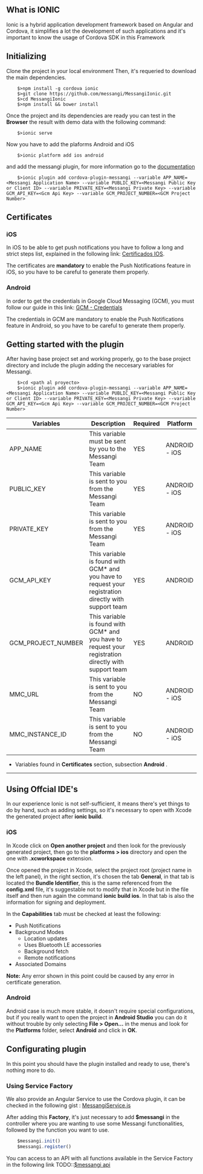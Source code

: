 ## What is IONIC

Ionic is a hybrid application development framework based on Angular and Cordova, it simplifies a lot 
the development of such applications and it's important to know the usage of Cordova SDK in this Framework

## Initializing

Clone the project in your local environment
Then, it's requeried to download the main dependencies.

```shell
	$>npm install -g cordova ionic
	$>git clone https://github.com/messangi/MessangiIonic.git
	$>cd MessangiIonic
	$>npm install && bower install
```
Once the project and its dependencies are ready you can test in the **Browser** the result with demo data with the following command:

```shell
	$>ionic serve
```

Now you have to add the plaforms Android and iOS

```shell
	$>ionic platform add ios android
```

and add the messangi plugin, for more information go to the [documentation](https://www.npmjs.com/package/cordova-plugin-messangi)

```shell
	$>ionic plugin add cordova-plugin-messangi --variable APP_NAME=<Messangi Application Name> --variable PUBLIC_KEY=<Messangi Public Key or Client ID> --variable PRIVATE_KEY=<Messangi Private Key> --variable GCM_API_KEY=<Gcm Api Key> --variable GCM_PROJECT_NUMBER=<GCM Project Number>
```

## Certificates

### iOS

In iOS to be able to get push notifications you have to follow a long and strict steps list, explained in the following link: [Certificados IOS](https://www.messangi.com/documentation/doku.php?id=sdk:ios_certs).

The certificates are **mandatory** to enable the Push Notifications feature in iOS, so you have to be careful to generate them properly.

### Android

In order to get the credentials in Google Cloud Messaging (GCM), you must follow our guide in this link: [GCM - Credentials](https://www.messangi.com/documentation/doku.php?id=sdk:android_keys)

The credentials in GCM are mandatory to enable the Push Notifications feature in Android, so you have to be careful to generate them properly.

## Getting started with the plugin

After having base project set and working properly, go to the base project directory and include the plugin adding the neccesary variables for Messangi.


```shell
	$>cd <path al proyecto>
	$>ionic plugin add cordova-plugin-messangi --variable APP_NAME=<Messangi Application Name> --variable PUBLIC_KEY=<Messangi Public Key or Client ID> --variable PRIVATE_KEY=<Messangi Private Key> --variable GCM_API_KEY=<Gcm Api Key> --variable GCM_PROJECT_NUMBER=<GCM Project Number>
```

|Variables|Description|Required|Platform|
|---------|-----------|--------|--------|
|APP_NAME |This variable must be sent by you to the Messangi Team|YES|ANDROID - iOS|
|PUBLIC_KEY|This variable is sent to you from the Messangi Team|YES|ANDROID - iOS|
|PRIVATE_KEY|This variable is sent to you from the Messangi Team|YES|ANDROID - iOS|
|GCM_API_KEY|This variable is found with GCM* and you have to request your registration directly with support team|YES|ANDROID|
|GCM_PROJECT_NUMBER|This variable is found with GCM* and you have to request your registration directly with support team|YES|ANDROID|
|MMC_URL|This variable is sent to you from the Messangi Team|NO|ANDROID - iOS|
|MMC_INSTANCE_ID|This variable is sent to you from the Messangi Team|NO|ANDROID - iOS|


* Variables found in **Certificates** section, subsection **Android** .

----------
## Using Offcial IDE's 

In our experience Ionic is not self-sufficient, it means there's yet things to do by hand, such as adding settings, so it's necessary to open with Xcode the generated project after **ionic build**.

### iOS
In Xcode click on **Open another project** and then look for the previously generated project, then go to the **platforms > ios** directory and open the one with **.xcworkspace** extension. 

Once opened the project in Xcode, select the project root (project name in the left panel), in the right section, it's chosen the tab **General**, in that tab is located the **Bundle Identifier**, this is the same referenced from the **config.xml** file, it's suggestable not to modify that in Xcode but in the file itself and then run again the command **ionic build ios**. In that tab is also the information for signing and deployment.

In the **Capabilities** tab must be checked at least the following:

- Push Notifications
- Background Modes
	- Location updates
	- Uses Bluetooth LE accessories
	- Background fetch
	- Remote notifications
- Associated Domains 	

**Note:** Any error shown in this point could be caused by any error in certificate generation.

### Android

Android case is much more stable, it doesn't require special configurations, but if you really want to open the project in **Android Studio** you can do it without trouble by only selecting **File > Open...** in the menus and look for the **Platforms** folder, select **Android** and click in **OK**.

## Configurating plugin

In this point you should have the plugin installed and ready to use, there's nothing more to do. 

### Using Service Factory

We also provide an Angular Service to use the Cordova plugin, it can be checked in the following gist : [MessangiService.js](https://gist.github.com/messangi/90f3ec0cb0beae915120a88cfca1a94b)

After adding this **Factory**, it's just necessary to add **$messangi** in the controller where you are wanting to use some Messangi functionalities, followed by the function you want to use.

```js
	$messangi.init()
	$messangi.register()
```
You can access to an API with all functions available in the Service Factory in the following link TODO::[$messangi api]() 

